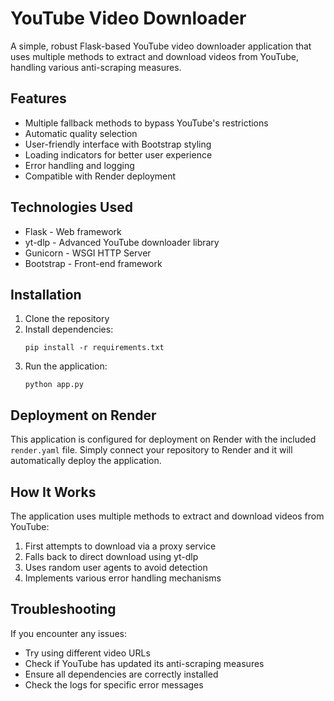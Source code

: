 # YouTube Video Downloader

A simple, robust Flask-based YouTube video downloader application that uses multiple methods to extract and download videos from YouTube, handling various anti-scraping measures.

## Features

- Multiple fallback methods to bypass YouTube's restrictions
- Automatic quality selection
- User-friendly interface with Bootstrap styling
- Loading indicators for better user experience
- Error handling and logging
- Compatible with Render deployment

## Technologies Used

- Flask - Web framework
- yt-dlp - Advanced YouTube downloader library
- Gunicorn - WSGI HTTP Server
- Bootstrap - Front-end framework

## Installation

1. Clone the repository
2. Install dependencies:
   ```
   pip install -r requirements.txt
   ```
3. Run the application:
   ```
   python app.py
   ```

## Deployment on Render

This application is configured for deployment on Render with the included `render.yaml` file. Simply connect your repository to Render and it will automatically deploy the application.

## How It Works

The application uses multiple methods to extract and download videos from YouTube:

1. First attempts to download via a proxy service
2. Falls back to direct download using yt-dlp
3. Uses random user agents to avoid detection
4. Implements various error handling mechanisms

## Troubleshooting

If you encounter any issues:

- Try using different video URLs
- Check if YouTube has updated its anti-scraping measures
- Ensure all dependencies are correctly installed
- Check the logs for specific error messages
